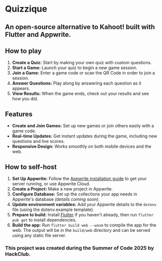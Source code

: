 # Quizzique
## An open-source alternative to Kahoot! built with Flutter and Appwrite.

## How to play
1. **Create a Quiz:** Start by making your own quiz with custom questions.
2. **Start a Game:** Launch your quiz to begin a new game session.
3. **Join a Game:** Enter a game code or scan the QR Code in order to join a session.
4. **Answer Questions:** Play along by answering each question as it appears.
5. **View Results:** When the game ends, check out your results and see how you did.

## Features
- **Create and Join Games:** Set up new games or join others easily with a game code.
- **Real-time Updates:** Get instant updates during the game, including new questions and live scores.
- **Responsive Design:** Works smoothly on both mobile devices and the web.

## How to self-host
1. **Set Up Appwrite:** Follow the [Appwrite installation guide](https://appwrite.io/docs/installation) to get your server running, or use Appwrite Cloud.
2. **Create a Project:** Make a new project in Appwrite.
3. **Configure Database:** Set up the collections your app needs in Appwrite's database *(details coming soon)*.
4. **Update environment variables:** Add your Appwrite details to the `dotenv` file (using the dotenv.example template).
5. **Prepare to build:** Install [Flutter](https://flutter.dev/) if you haven't already, then run `flutter pub get` to install dependencies.
6. **Build the app:** Run `flutter build web --wasm` to compile the app for the web. The output will be in the `build/web` directory and can be served using any static file server.

### This project was created during the Summer of Code 2025 by HackClub.